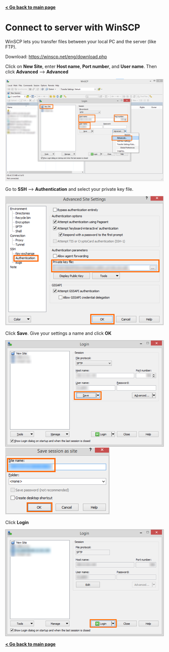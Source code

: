 **[< Go back to main page](../)**


# Connect to server with WinSCP

WinSCP lets you transfer files between your local PC and the server (like FTP).

Download: https://winscp.net/eng/download.php

Click on **New Site**, enter **Host name**, **Port number**, and **User name**. Then click **Advanced** --> **Advanced**

![putty config 1](images/winscp_config1.png)


Go to **SSH** --> **Authentication** and select your private key file.

![putty config 1](images/winscp_config2.png)


Click **Save**. Give your settings a name and click **OK**

![putty config 1](images/winscp_config3.png)
![putty config 1](images/winscp_config4.png)


Click **Login**

![putty config 1](images/winscp_config5.png)


**[< Go back to main page](../)**